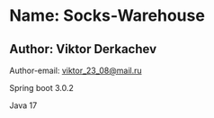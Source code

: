 # Name: Socks-Warehouse

## Author: Viktor Derkachev

Author-email: viktor_23_08@mail.ru

Spring boot 3.0.2

Java 17


